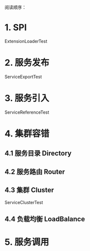 阅读顺序：

# 1. SPI

ExtensionLoaderTest

# 2. 服务发布

ServiceExportTest

# 3. 服务引入

ServiceReferenceTest

# 4. 集群容错

## 4.1 服务目录 Directory

## 4.2 服务路由 Router

## 4.3 集群 Cluster

ServiceClusterTest

## 4.4 负载均衡 LoadBalance


# 5. 服务调用



